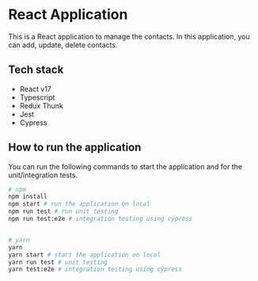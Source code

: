 # React Application

This is a React application to manage the contacts.
In this application, you can add, update, delete contacts.

## Tech stack

- React v17
- Typescript
- Redux Thunk
- Jest
- Cypress

## How to run the application

You can run the following commands to start the application and for the unit/integration tests.

```bash
# npm
npm install
npm start # run the application on local
npm run test # run unit testing
npm run test:e2e # integration testing using cypress


# yarn
yarn
yarn start # start the application on local
yarn run test # unit testing
yarn test:e2e # integration testing using cypress

```
